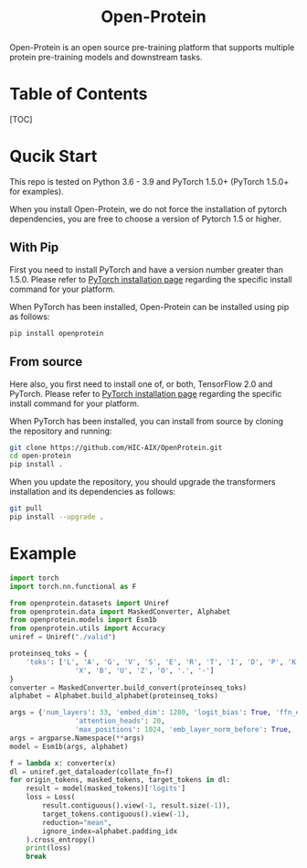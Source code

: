 <h1 align="center">
    <p>Open-Protein</p>
</h1>

Open-Protein is an open source pre-training platform that supports multiple protein pre-training models and downstream tasks.

# Table of Contents
[TOC]

# Qucik Start
This repo is tested on Python 3.6 - 3.9 and PyTorch 1.5.0+ (PyTorch 1.5.0+ for examples).

When you install Open-Protein, we do not force the installation of pytorch dependencies, you are free to choose a version of Pytorch 1.5 or higher.

## With Pip

First you need to install PyTorch and have a version number greater than 1.5.0.
Please refer to [PyTorch installation page](https://pytorch.org/get-started/locally/#start-locally) regarding the specific install command for your platform.

When PyTorch has been installed, Open-Protein can be installed using pip as follows:

```bash
pip install openprotein
```

## From source

Here also, you first need to install one of, or both, TensorFlow 2.0 and PyTorch.
Please refer to [PyTorch installation page](https://pytorch.org/get-started/locally/#start-locally) regarding the specific install command for your platform.

When PyTorch has been installed, you can install from source by cloning the repository and running:

```bash
git clone https://github.com/HIC-AIX/OpenProtein.git
cd open-protein
pip install .
```

When you update the repository, you should upgrade the transformers installation and its dependencies as follows:

```bash
git pull
pip install --upgrade .
```

# Example
```python
import torch
import torch.nn.functional as F

from openprotein.datasets import Uniref
from openprotein.data import MaskedConverter, Alphabet
from openprotein.models import Esm1b
from openprotein.utils import Accuracy
uniref = Uniref("./valid")

proteinseq_toks = {
    'toks': ['L', 'A', 'G', 'V', 'S', 'E', 'R', 'T', 'I', 'D', 'P', 'K', 'Q', 'N', 'F', 'Y', 'M', 'H', 'W', 'C',
                'X', 'B', 'U', 'Z', 'O', '.', '-']
}
converter = MaskedConverter.build_convert(proteinseq_toks)
alphabet = Alphabet.build_alphabet(proteinseq_toks)

args = {'num_layers': 33, 'embed_dim': 1280, 'logit_bias': True, 'ffn_embed_dim': 5120,
                'attention_heads': 20,
                'max_positions': 1024, 'emb_layer_norm_before': True, 'checkpoint_path': None}
args = argparse.Namespace(**args)
model = Esm1b(args, alphabet)

f = lambda x: converter(x)
dl = uniref.get_dataloader(collate_fn=f)
for origin_tokens, masked_tokens, target_tokens in dl:
    result = model(masked_tokens)['logits']
    loss = Loss(
        result.contiguous().view(-1, result.size(-1)),
        target_tokens.contiguous().view(-1),
        reduction="mean",
        ignore_index=alphabet.padding_idx
    ).cross_entropy()
    print(loss)
    break
```
